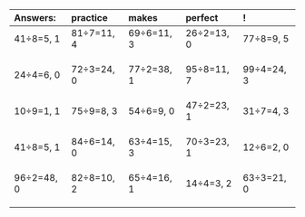 | Answers: | practice | makes | perfect | ! |
| :--- | :--- | :--- | :--- | :--- |
| 41÷8=5, 1 | 81÷7=11, 4 | 69÷6=11, 3 | 26÷2=13, 0 | 77÷8=9, 5 | 
|   |   |   |   |   | 
|   |   |   |   |   | 
|   |   |   |   |   | 
| 24÷4=6, 0 | 72÷3=24, 0 | 77÷2=38, 1 | 95÷8=11, 7 | 99÷4=24, 3 | 
|   |   |   |   |   | 
|   |   |   |   |   | 
|   |   |   |   |   | 
| 10÷9=1, 1 | 75÷9=8, 3 | 54÷6=9, 0 | 47÷2=23, 1 | 31÷7=4, 3 | 
|   |   |   |   |   | 
|   |   |   |   |   | 
|   |   |   |   |   | 
| 41÷8=5, 1 | 84÷6=14, 0 | 63÷4=15, 3 | 70÷3=23, 1 | 12÷6=2, 0 | 
|   |   |   |   |   | 
|   |   |   |   |   | 
|   |   |   |   |   | 
| 96÷2=48, 0 | 82÷8=10, 2 | 65÷4=16, 1 | 14÷4=3, 2 | 63÷3=21, 0 | 
|   |   |   |   |   | 
|   |   |   |   |   | 
|   |   |   |   |   | 
